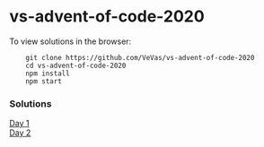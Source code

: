 # vs-advent-of-code-2020

To view solutions in the browser:

        git clone https://github.com/VeVas/vs-advent-of-code-2020
        cd vs-advent-of-code-2020
        npm install
        npm start


### Solutions

[Day 1](docs/Day1.md)  
[Day 2](docs/Day2.md)